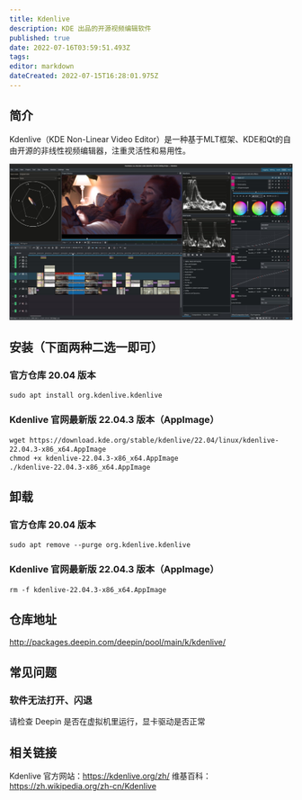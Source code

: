 ```yaml
---
title: Kdenlive
description: KDE 出品的开源视频编辑软件
published: true
date: 2022-07-16T03:59:51.493Z
tags: 
editor: markdown
dateCreated: 2022-07-15T16:28:01.975Z
---
```


## 简介
Kdenlive（KDE Non-Linear Video Editor）是一种基于MLT框架、KDE和Qt的自由开源的非线性视频编辑器，注重灵活性和易用性。

![kdenlive.jpg](/kdenlive.jpg)
## 安装（下面两种二选一即可）
### 官方仓库 20.04 版本
```
sudo apt install org.kdenlive.kdenlive
```

### Kdenlive 官网最新版 22.04.3 版本（AppImage）
```
wget https://download.kde.org/stable/kdenlive/22.04/linux/kdenlive-22.04.3-x86_x64.AppImage
chmod +x kdenlive-22.04.3-x86_x64.AppImage
./kdenlive-22.04.3-x86_x64.AppImage
```

## 卸载
### 官方仓库 20.04 版本
```
sudo apt remove --purge org.kdenlive.kdenlive
```

### Kdenlive 官网最新版 22.04.3 版本（AppImage）
```
rm -f kdenlive-22.04.3-x86_x64.AppImage
```

## 仓库地址
http://packages.deepin.com/deepin/pool/main/k/kdenlive/
## 常见问题
### 软件无法打开、闪退
请检查 Deepin 是否在虚拟机里运行，显卡驱动是否正常
## 相关链接
Kdenlive 官方网站：https://kdenlive.org/zh/
维基百科：https://zh.wikipedia.org/zh-cn/Kdenlive